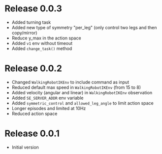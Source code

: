 # Release 0.0.3
- Added turning task
- Added new type of symmetry "per_leg" (only control two legs and then copy/mirror)
- Reduce y_max in the action space
- Added `v1` env without timeout
- Added `change_task()` method

# Release 0.0.2

- Changed `WalkingRobotIKEnv` to include command as input
- Reduced default max speed in `WalkingRobotIKEnv` (from 15 to 8)
- Added velocity (angular and linear) in `WalkingRobotIKEnv` observation
- Added `SE_SERVER_ADDR` env variable
- Added `symmetric_control` and `allowed_leg_angle` to limit action space
- Longer episodes and limited at 10Hz
- Reduced action space

# Release 0.0.1

- Initial version

